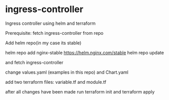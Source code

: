 # ingress-controller
Ingress controller using helm and terraform

Prerequisite: fetch ingress-controller from repo


Add helm repo(in my case its stable) 

helm repo add nginx-stable https://helm.nginx.com/stable
helm repo update

and fetch ingress-controller


change values.yaml (examples in this repo) and Chart.yaml

add two terraform files: variable.tf and module.tf

after all changes have been made run terraform init and terraform apply
